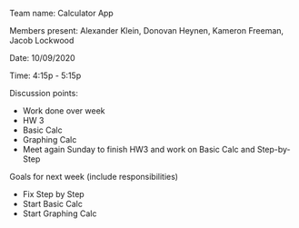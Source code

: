 Team name: Calculator App

Members present: Alexander Klein, Donovan Heynen, Kameron Freeman, Jacob Lockwood

Date: 10/09/2020

Time: 4:15p - 5:15p

Discussion points: 

* Work done over week
* HW 3
* Basic Calc
* Graphing Calc
* Meet again Sunday to finish HW3 and work on Basic Calc and Step-by-Step

Goals for next week (include responsibilities)

* Fix Step by Step
* Start Basic Calc
* Start Graphing Calc
